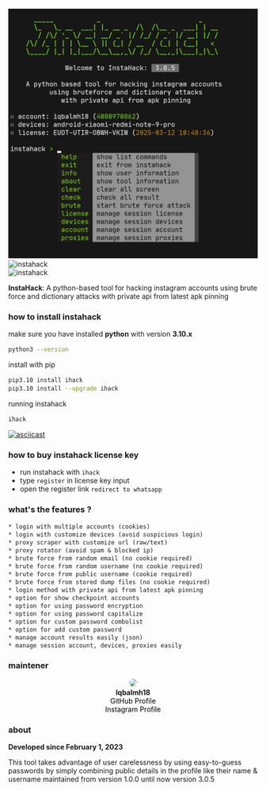 ![instahack](data/preview.jpg)
![instahack](https://img.shields.io/badge/project%20-instahack-SCRIPT?colorA=181818&colorB=76da18&style=for-the-badge)  
![instahack](https://img.shields.io/badge/version%20-3.0.5-SCRIPT?colorA=181818&colorB=76da18&style=for-the-badge)

**InstaHack**: A python-based tool for hacking instagram accounts using brute force and dictionary attacks with private api from latest apk pinning

### how to install instahack
make sure you have installed **python** with version **3.10.x**
```bash
python3 --version
```
install with pip
````bash 
pip3.10 install ihack
pip3.10 install --upgrade ihack
````
running instahack
```bash
ihack
```

[![asciicast](https://asciinema.org/a/703351.svg)](https://asciinema.org/a/703351)

### how to buy instahack license key
* run instahack with ```ihack```
* type ```register``` in license key input
* open the register link ```redirect to whatsapp```

### what's the features ?
```text
* login with multiple accounts (cookies)
* login with customize devices (avoid suspicious login)
* proxy scraper with customize url (raw/text)
* proxy rotator (avoid spam & blocked ip)
* brute force from random email (no cookie required)
* brute force from random username (no cookie required)
* brute force from public username (cookie required)
* brute force from stored dump files (no cookie required)
* login method with private api from latest apk pinning
* option for show checkpoint accounts
* option for using password encryption
* option for using password capitalize
* option for custom password combolist
* option for add custom password 
* manage account results easily (json)
* manage session account, devices, proxies easily
```
### maintener
<p align="center">
  <img src="https://2.gravatar.com/avatar/883c7ebdf4f802eeeaafad5c229372afdb625e67de197c88272fa2fcf12256fb?size=512" width="150" style="border-radius: 50%;">
  <br>
  <b>Iqbalmh18</b>
  <br>
  <a href="https://github.com/iqbalmh18" target="_blank" style="color: black; text-decoration: none;">
    GitHub Profile
  </a>
  <br>
  <a href="https://instagram.com/iqbalmh18" target="_blank" style="color: black; text-decoration: none;">
    Instagram Profile
  </a>
</p>

### about
**Developed since February 1, 2023**

This tool takes advantage of user carelessness
by using easy-to-guess passwords by simply combining
public details in the profile like their name & username
maintained from version 1.0.0 until now version 3.0.5
